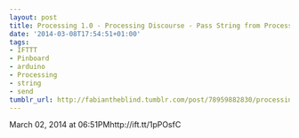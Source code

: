```yaml
---
layout: post
title: Processing 1.0 - Processing Discourse - Pass String from Processing to ARDUINO
date: '2014-03-08T17:54:51+01:00'
tags:
- IFTTT
- Pinboard
- arduino
- Processing
- string
- send
tumblr_url: http://fabiantheblind.tumblr.com/post/78959882830/processing-1-0-processing-discourse-pass-string
---
```

March 02, 2014 at 06:51PMhttp://ift.tt/1pPOsfC
